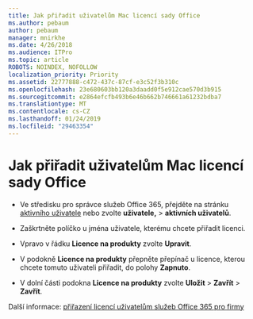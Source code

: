 ```yaml
---
title: Jak přiřadit uživatelům Mac licencí sady Office
ms.author: pebaum
author: pebaum
manager: mnirkhe
ms.date: 4/26/2018
ms.audience: ITPro
ms.topic: article
ROBOTS: NOINDEX, NOFOLLOW
localization_priority: Priority
ms.assetid: 22777888-c472-437c-87cf-e3c52f3b310c
ms.openlocfilehash: 23e680603bb120a3daadd0f5e912cae570d3b915
ms.sourcegitcommit: e2864efcfb493b6e46b662b746661a61232bdba7
ms.translationtype: MT
ms.contentlocale: cs-CZ
ms.lasthandoff: 01/24/2019
ms.locfileid: "29463354"
---
```

# <a name="how-to-assign-office-licenses-to-mac-users"></a>Jak přiřadit uživatelům Mac licencí sady Office

- Ve středisku pro správce služeb Office 365, přejděte na stránku [aktivního uživatele](https://go.microsoft.com/fwlink/p/?linkid=834822) nebo zvolte **uživatele,** \> **aktivních uživatelů**.
    
- Zaškrtněte políčko u jména uživatele, kterému chcete přiřadit licenci.
    
- Vpravo v řádku **Licence na produkty** zvolte **Upravit**.
    
- V podokně **Licence na produkty** přepněte přepínač u licence, kterou chcete tomuto uživateli přiřadit, do polohy **Zapnuto**. 
    
- V dolní části podokna **Licence na produkty** zvolte **Uložit** \> **Zavřít** \> **Zavřít**.
    
Další informace: [přiřazení licencí uživatelům služeb Office 365 pro firmy](.md)
  

